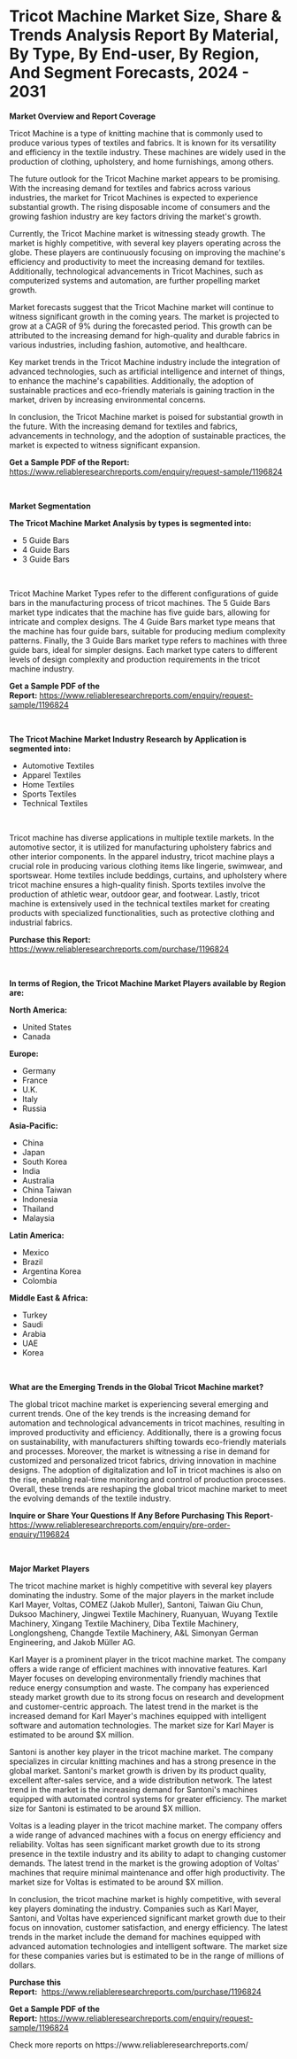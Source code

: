 <p><h1>Tricot Machine Market Size, Share & Trends Analysis Report By Material, By Type, By End-user, By Region, And Segment Forecasts, 2024 - 2031</h1></p><p><strong>Market Overview and Report Coverage</strong></p>
<p><p>Tricot Machine is a type of knitting machine that is commonly used to produce various types of textiles and fabrics. It is known for its versatility and efficiency in the textile industry. These machines are widely used in the production of clothing, upholstery, and home furnishings, among others.</p><p>The future outlook for the Tricot Machine market appears to be promising. With the increasing demand for textiles and fabrics across various industries, the market for Tricot Machines is expected to experience substantial growth. The rising disposable income of consumers and the growing fashion industry are key factors driving the market's growth.</p><p>Currently, the Tricot Machine market is witnessing steady growth. The market is highly competitive, with several key players operating across the globe. These players are continuously focusing on improving the machine's efficiency and productivity to meet the increasing demand for textiles. Additionally, technological advancements in Tricot Machines, such as computerized systems and automation, are further propelling market growth.</p><p>Market forecasts suggest that the Tricot Machine market will continue to witness significant growth in the coming years. The market is projected to grow at a CAGR of 9% during the forecasted period. This growth can be attributed to the increasing demand for high-quality and durable fabrics in various industries, including fashion, automotive, and healthcare.</p><p>Key market trends in the Tricot Machine industry include the integration of advanced technologies, such as artificial intelligence and internet of things, to enhance the machine's capabilities. Additionally, the adoption of sustainable practices and eco-friendly materials is gaining traction in the market, driven by increasing environmental concerns.</p><p>In conclusion, the Tricot Machine market is poised for substantial growth in the future. With the increasing demand for textiles and fabrics, advancements in technology, and the adoption of sustainable practices, the market is expected to witness significant expansion.</p></p>
<p><strong>Get a Sample PDF of the Report:</strong> <a href="https://www.reliableresearchreports.com/enquiry/request-sample/1196824">https://www.reliableresearchreports.com/enquiry/request-sample/1196824</a></p>
<p>&nbsp;</p>
<p><strong>Market Segmentation</strong></p>
<p><strong>The Tricot Machine Market Analysis by types is segmented into:</strong></p>
<p><ul><li>5 Guide Bars</li><li>4 Guide Bars</li><li>3 Guide Bars</li></ul></p>
<p>&nbsp;</p>
<p><p>Tricot Machine Market Types refer to the different configurations of guide bars in the manufacturing process of tricot machines. The 5 Guide Bars market type indicates that the machine has five guide bars, allowing for intricate and complex designs. The 4 Guide Bars market type means that the machine has four guide bars, suitable for producing medium complexity patterns. Finally, the 3 Guide Bars market type refers to machines with three guide bars, ideal for simpler designs. Each market type caters to different levels of design complexity and production requirements in the tricot machine industry.</p></p>
<p><strong>Get a Sample PDF of the Report:</strong>&nbsp;<a href="https://www.reliableresearchreports.com/enquiry/request-sample/1196824">https://www.reliableresearchreports.com/enquiry/request-sample/1196824</a></p>
<p>&nbsp;</p>
<p><strong>The Tricot Machine Market Industry Research by Application is segmented into:</strong></p>
<p><ul><li>Automotive Textiles</li><li>Apparel Textiles</li><li>Home Textiles</li><li>Sports Textiles</li><li>Technical Textiles</li></ul></p>
<p>&nbsp;</p>
<p><p>Tricot machine has diverse applications in multiple textile markets. In the automotive sector, it is utilized for manufacturing upholstery fabrics and other interior components. In the apparel industry, tricot machine plays a crucial role in producing various clothing items like lingerie, swimwear, and sportswear. Home textiles include beddings, curtains, and upholstery where tricot machine ensures a high-quality finish. Sports textiles involve the production of athletic wear, outdoor gear, and footwear. Lastly, tricot machine is extensively used in the technical textiles market for creating products with specialized functionalities, such as protective clothing and industrial fabrics.</p></p>
<p><strong>Purchase this Report:</strong>&nbsp; <a href="https://www.reliableresearchreports.com/purchase/1196824">https://www.reliableresearchreports.com/purchase/1196824</a></p>
<p>&nbsp;</p>
<p><strong>In terms of Region, the Tricot Machine Market Players available by Region are:</strong></p>
<p>
    <p> <strong> North America: </strong>
        <ul>
            <li>United States</li>
            <li>Canada</li>
        </ul>
        </p> 
    <p> <strong> Europe: </strong>
        <ul>
            <li>Germany</li>
            <li>France</li>
            <li>U.K.</li>
            <li>Italy</li>
            <li>Russia</li>
        </ul>
        </p> 
    <p> <strong> Asia-Pacific: </strong>
        <ul>
            <li>China</li>
            <li>Japan</li>
            <li>South Korea</li>
            <li>India</li>
            <li>Australia</li>
            <li>China Taiwan</li>
            <li>Indonesia</li>
            <li>Thailand</li>
            <li>Malaysia</li>
        </ul>
        </p> 
    <p> <strong> Latin America: </strong>
        <ul>
            <li>Mexico</li>
            <li>Brazil</li>
            <li>Argentina Korea</li>
            <li>Colombia</li>
        </ul>
        </p> 
    <p> <strong> Middle East & Africa: </strong>
        <ul>
            <li>Turkey</li>
            <li>Saudi</li>
            <li>Arabia</li>
            <li>UAE</li>
            <li>Korea</li>
        </ul>
    </p>
    </p>
<p>&nbsp;</p>
<p><strong>What are the Emerging Trends in the Global Tricot Machine market?</strong></p>
<p><p>The global tricot machine market is experiencing several emerging and current trends. One of the key trends is the increasing demand for automation and technological advancements in tricot machines, resulting in improved productivity and efficiency. Additionally, there is a growing focus on sustainability, with manufacturers shifting towards eco-friendly materials and processes. Moreover, the market is witnessing a rise in demand for customized and personalized tricot fabrics, driving innovation in machine designs. The adoption of digitalization and IoT in tricot machines is also on the rise, enabling real-time monitoring and control of production processes. Overall, these trends are reshaping the global tricot machine market to meet the evolving demands of the textile industry.</p></p>
<p><strong>Inquire or Share Your Questions If Any Before Purchasing This Report</strong>- <a href="https://www.reliableresearchreports.com/enquiry/pre-order-enquiry/1196824">https://www.reliableresearchreports.com/enquiry/pre-order-enquiry/1196824</a></p>
<p>&nbsp;</p>
<p><strong>Major Market Players</strong></p>
<p><p>The tricot machine market is highly competitive with several key players dominating the industry. Some of the major players in the market include Karl Mayer, Voltas, COMEZ (Jakob Muller), Santoni, Taiwan Giu Chun, Duksoo Machinery, Jingwei Textile Machinery, Ruanyuan, Wuyang Textile Machinery, Xingang Textile Machinery, Diba Textile Machinery, Longlongsheng, Changde Textile Machinery, A&L Simonyan German Engineering, and Jakob Müller AG.</p><p>Karl Mayer is a prominent player in the tricot machine market. The company offers a wide range of efficient machines with innovative features. Karl Mayer focuses on developing environmentally friendly machines that reduce energy consumption and waste. The company has experienced steady market growth due to its strong focus on research and development and customer-centric approach. The latest trend in the market is the increased demand for Karl Mayer's machines equipped with intelligent software and automation technologies. The market size for Karl Mayer is estimated to be around $X million.</p><p>Santoni is another key player in the tricot machine market. The company specializes in circular knitting machines and has a strong presence in the global market. Santoni's market growth is driven by its product quality, excellent after-sales service, and a wide distribution network. The latest trend in the market is the increasing demand for Santoni's machines equipped with automated control systems for greater efficiency. The market size for Santoni is estimated to be around $X million.</p><p>Voltas is a leading player in the tricot machine market. The company offers a wide range of advanced machines with a focus on energy efficiency and reliability. Voltas has seen significant market growth due to its strong presence in the textile industry and its ability to adapt to changing customer demands. The latest trend in the market is the growing adoption of Voltas' machines that require minimal maintenance and offer high productivity. The market size for Voltas is estimated to be around $X million.</p><p>In conclusion, the tricot machine market is highly competitive, with several key players dominating the industry. Companies such as Karl Mayer, Santoni, and Voltas have experienced significant market growth due to their focus on innovation, customer satisfaction, and energy efficiency. The latest trends in the market include the demand for machines equipped with advanced automation technologies and intelligent software. The market size for these companies varies but is estimated to be in the range of millions of dollars.</p></p>
<p><strong>Purchase this Report:</strong>&nbsp;&nbsp;<a href="https://www.reliableresearchreports.com/purchase/1196824">https://www.reliableresearchreports.com/purchase/1196824</a></p>
<p></p>
<p><strong>Get a Sample PDF of the Report:</strong>&nbsp;<a href="https://www.reliableresearchreports.com/enquiry/request-sample/1196824">https://www.reliableresearchreports.com/enquiry/request-sample/1196824</a></p>
<p>Check more reports on https://www.reliableresearchreports.com/</p>